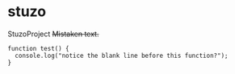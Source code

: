 stuzo
=====

StuzoProject
~~Mistaken text.~~

```
function test() {
  console.log("notice the blank line before this function?");
}
```
